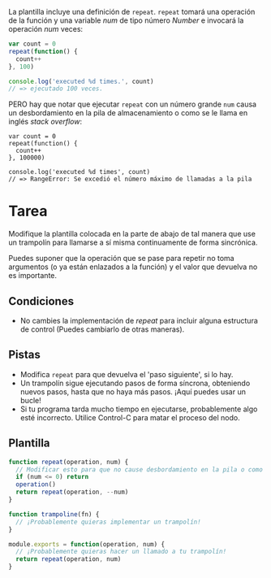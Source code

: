 La plantilla incluye una definición de `repeat`. `repeat` tomará una operación de la función y una variable *num* de tipo número _Number_ e invocará la operación *num* veces:

```js
var count = 0
repeat(function() {
  count++
}, 100)

console.log('executed %d times.', count)
// => ejecutado 100 veces.
```

PERO hay que notar que ejecutar `repeat` con un número grande `num` causa un desbordamiento en la pila de almacenamiento o como se le llama en inglés _stack overflow_:

```
var count = 0
repeat(function() {
  count++
}, 100000)

console.log('executed %d times', count)
// => RangeError: Se excedió el número máximo de llamadas a la pila

```

# Tarea

Modifique la plantilla colocada en la parte de abajo de tal manera que use un trampolín para llamarse a sí misma continuamente de forma sincrónica.

Puedes suponer que la operación que se pase para repetir no toma argumentos (o ya están enlazados a la función) y el valor que devuelva no es importante.

## Condiciones

* No cambies la implementación de _repeat_ para incluir alguna estructura de control
(Puedes cambiarlo de otras maneras).

## Pistas

* Modifica `repeat` para que devuelva el 'paso siguiente', si lo hay.
* Un trampolín sigue ejecutando pasos de forma síncrona, obteniendo nuevos pasos, hasta que no haya más pasos. ¡Aquí puedes usar un bucle!
* Si tu programa tarda mucho tiempo en ejecutarse, probablemente algo esté incorrecto. Utilice Control-C para matar el proceso del nodo.

## Plantilla

```js
function repeat(operation, num) {
  // Modificar esto para que no cause desbordamiento en la pila o como se le llama en inglés _stack overflow_
  if (num <= 0) return
  operation()
  return repeat(operation, --num)
}

function trampoline(fn) {
  // ¡Probablemente quieras implementar un trampolín!
}

module.exports = function(operation, num) {
  // ¡Probablemente quieras hacer un llamado a tu trampolín!
  return repeat(operation, num)
}
```
